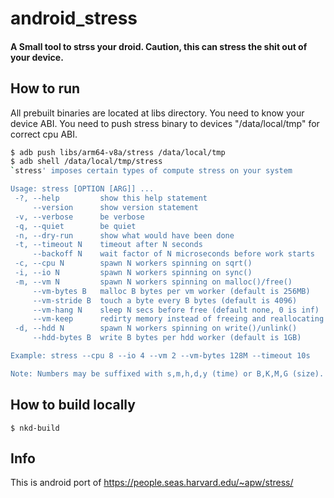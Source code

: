 # android_stress

#### A Small tool to strss your droid. Caution, this can stress the shit out of your device.

## How to run
All prebuilt binaries are located at libs directory. You need to know your device ABI. You need to push stress binary to devices "/data/local/tmp" for correct cpu ABI.

```bash
$ adb push libs/arm64-v8a/stress /data/local/tmp
$ adb shell /data/local/tmp/stress
`stress' imposes certain types of compute stress on your system

Usage: stress [OPTION [ARG]] ...
 -?, --help         show this help statement
     --version      show version statement
 -v, --verbose      be verbose
 -q, --quiet        be quiet
 -n, --dry-run      show what would have been done
 -t, --timeout N    timeout after N seconds
     --backoff N    wait factor of N microseconds before work starts
 -c, --cpu N        spawn N workers spinning on sqrt()
 -i, --io N         spawn N workers spinning on sync()
 -m, --vm N         spawn N workers spinning on malloc()/free()
     --vm-bytes B   malloc B bytes per vm worker (default is 256MB)
     --vm-stride B  touch a byte every B bytes (default is 4096)
     --vm-hang N    sleep N secs before free (default none, 0 is inf)
     --vm-keep      redirty memory instead of freeing and reallocating
 -d, --hdd N        spawn N workers spinning on write()/unlink()
     --hdd-bytes B  write B bytes per hdd worker (default is 1GB)

Example: stress --cpu 8 --io 4 --vm 2 --vm-bytes 128M --timeout 10s

Note: Numbers may be suffixed with s,m,h,d,y (time) or B,K,M,G (size).
```

## How to build locally
```
$ nkd-build
```

## Info

This is android port of https://people.seas.harvard.edu/~apw/stress/
